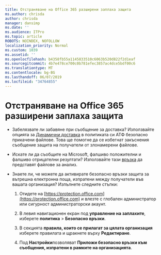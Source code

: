 ```yaml
---
title: Отстраняване на Office 365 разширени заплаха защита
ms.author: chrisda
author: chrisda
manager: dansimp
ms.date: ''
ms.audience: ITPro
ms.topic: article
ROBOTS: NOINDEX, NOFOLLOW
localization_priority: Normal
ms.custom: 1039
ms.assetid: ''
ms.openlocfilehash: b4358fb55a1145833510c6063b520d822f2d1eaf
ms.sourcegitcommit: 4b7e478ce700c0b781efec3857ac4dce5bdf00c6
ms.translationtype: MT
ms.contentlocale: bg-BG
ms.lasthandoff: 06/07/2019
ms.locfileid: "34764855"
---
```

# <a name="troubleshooting-office-365-advanced-threat-protection"></a>Отстраняване на Office 365 разширени заплаха защита

- Забелязвате ли забавяне при съобщение за доставка? Използвайте опцията за [Динамични доставка](https://docs.microsoft.com/office365/securitycompliance/dynamic-delivery-and-previewing) в политиката си АТФ безопасно прикачени файлове. Това ще помогне да се избегнат закъснения съобщение защита на получатели от злонамерени файлове.

- Искате ли да съобщите на Microsoft, фалшиво положителни и фалшиво отрицателни резултати? Използвайте тази [връзка](https://www.microsoft.com/wdsi/filesubmission/) да представят файлове за анализ.

- Знаете ли, че можете да активирате безопасно връзки защита за вътрешна електронна поща, изпратени между получатели във вашата организация? Изпълнете следните стъпки:

  1. Отидете на [https://protection.office.com](https://protection.office.com) и влезте с глобален администратор или сигурност администраторски акаунт.

  2. В левия навигационен екран под **управление на заплахите**, изберете **политика** \> **Безопасно връзки**.

  3. В секцията **правила, които се прилагат за цялата организация** изберете правилата и щракнете върху **Редактиране**.

  4. Под **Настройки**позволяват **Приложи безопасно връзки към съобщения, изпратени в рамките на организацията**.
